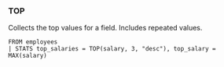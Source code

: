 <!--
This is generated by ESQL's AbstractFunctionTestCase. Do no edit it. See ../README.md for how to regenerate it.
-->

### TOP
Collects the top values for a field. Includes repeated values.

```
FROM employees
| STATS top_salaries = TOP(salary, 3, "desc"), top_salary = MAX(salary)
```
